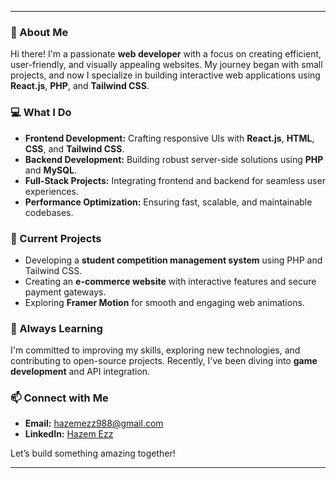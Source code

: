 
---

### 👋 About Me  
Hi there! I'm a passionate **web developer** with a focus on creating efficient, user-friendly, and visually appealing websites. My journey began with small projects, and now I specialize in building interactive web applications using **React.js**, **PHP**, and **Tailwind CSS**.  

### 💻 What I Do  
- **Frontend Development:** Crafting responsive UIs with **React.js**, **HTML**, **CSS**, and **Tailwind CSS**.  
- **Backend Development:** Building robust server-side solutions using **PHP** and **MySQL**.  
- **Full-Stack Projects:** Integrating frontend and backend for seamless user experiences.  
- **Performance Optimization:** Ensuring fast, scalable, and maintainable codebases.  

### 🚀 Current Projects  
- Developing a **student competition management system** using PHP and Tailwind CSS.  
- Creating an **e-commerce website** with interactive features and secure payment gateways.  
- Exploring **Framer Motion** for smooth and engaging web animations.  

### 🌱 Always Learning  
I'm committed to improving my skills, exploring new technologies, and contributing to open-source projects. Recently, I've been diving into **game development** and API integration.  

### 📫 Connect with Me  
- **Email:** [hazemezz988@gmail.com](mailto:hazemezz988@gmail.com)  
- **LinkedIn:** [Hazem Ezz](https://www.linkedin.com/in/hazem-ezz-424498285)  

Let’s build something amazing together!  

---  

